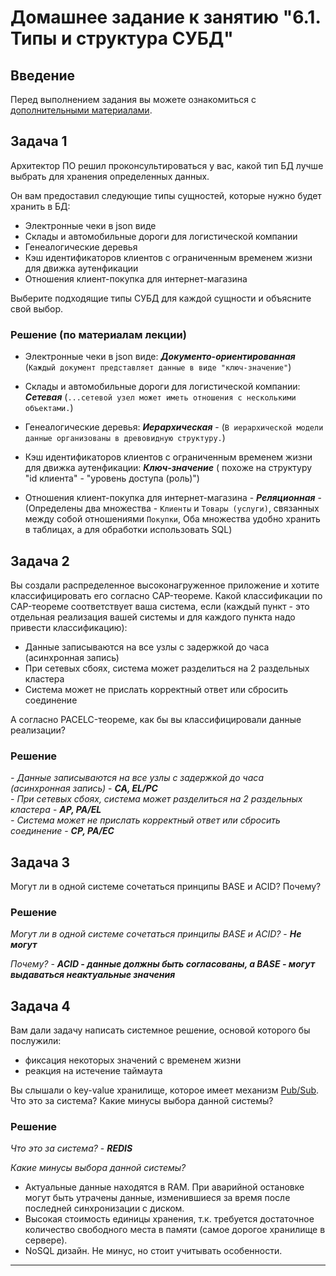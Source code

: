 # Домашнее задание к занятию "6.1. Типы и структура СУБД"

## Введение

Перед выполнением задания вы можете ознакомиться с 
[дополнительными материалами](https://github.com/netology-code/virt-homeworks/tree/master/additional/README.md).

## Задача 1

Архитектор ПО решил проконсультироваться у вас, какой тип БД 
лучше выбрать для хранения определенных данных.

Он вам предоставил следующие типы сущностей, которые нужно будет хранить в БД:

- Электронные чеки в json виде
- Склады и автомобильные дороги для логистической компании
- Генеалогические деревья
- Кэш идентификаторов клиентов с ограниченным временем жизни для движка аутенфикации
- Отношения клиент-покупка для интернет-магазина

Выберите подходящие типы СУБД для каждой сущности и объясните свой выбор.
  
### Решение (по материалам лекции)
  
  - Электронные чеки в json виде: ***Документо-ориентированная*** (`Каждый документ представляет данные в виде "ключ-значение"`)
  
  - Склады и автомобильные дороги для логистической компании: ***Сетевая*** (`...сетевой узел может иметь отношения с несколькими объектами.`)
  
  - Генеалогические деревья: ***Иерархическая*** - (`В иерархической модели данные организованы в древовидную структуру.`)

  - Кэш идентификаторов клиентов с ограниченным временем жизни для движка аутенфикации: ***Ключ-значение*** ( похоже на структуру "id клиента" - "уровень доступа (роль)")
  
  - Отношения клиент-покупка для интернет-магазина - ***Реляционная*** - (Определены два множества - `Клиенты` и `Товары (услуги)`, связанных между собой отношениями `Покупки`, Оба множества удобно хранить в таблицах, а для обработки использовать SQL)
  
## Задача 2

Вы создали распределенное высоконагруженное приложение и хотите классифицировать его согласно 
CAP-теореме. Какой классификации по CAP-теореме соответствует ваша система, если 
(каждый пункт - это отдельная реализация вашей системы и для каждого пункта надо привести классификацию):

- Данные записываются на все узлы с задержкой до часа (асинхронная запись)
- При сетевых сбоях, система может разделиться на 2 раздельных кластера
- Система может не прислать корректный ответ или сбросить соединение

А согласно PACELC-теореме, как бы вы классифицировали данные реализации?
  
### Решение
  
*- Данные записываются на все узлы с задержкой до часа (асинхронная запись)* - ***CA, EL/PC***  
*- При сетевых сбоях, система может разделиться на 2 раздельных кластера* - ***AP, PA/EL***  
*- Система может не прислать корректный ответ или сбросить соединение* - ***CP, PA/EC***  

## Задача 3

Могут ли в одной системе сочетаться принципы BASE и ACID? Почему?
  
### Решение
  
*Могут ли в одной системе сочетаться принципы BASE и ACID?* - ***Не могут***  
  
*Почему?* - ***ACID - данные должны быть согласованы, а BASE - могут выдаваться неактуальные значения***  

## Задача 4

Вам дали задачу написать системное решение, основой которого бы послужили:

- фиксация некоторых значений с временем жизни
- реакция на истечение таймаута

Вы слышали о key-value хранилище, которое имеет механизм [Pub/Sub](https://habr.com/ru/post/278237/). 
Что это за система? Какие минусы выбора данной системы?
  
### Решение
  
*Что это за система?*  - ***REDIS***  
  
*Какие минусы выбора данной системы?*  
  
- Актуальные данные находятся в RAM. При аварийной остановке могут быть утрачены данные, изменившиеся за время после последней синхронизации с диском.    
- Высокая стоимость единицы хранения, т.к. требуется достаточное количество свободного места в памяти (самое дорогое хранилище в сервере).  
- NoSQL дизайн. Не минус, но стоит учитывать особенности.  
  
---

